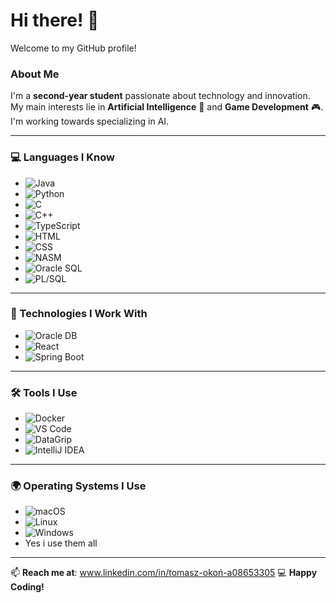 # Hi there! 👋

Welcome to my GitHub profile! 

### About Me  
I'm a **second-year student** passionate about technology and innovation. My main interests lie in **Artificial Intelligence** 🤖 and **Game Development** 🎮. I'm working towards specializing in AI.

---

### 💻 Languages I Know  
- ![Java](https://img.shields.io/badge/Java-ED8B00?style=for-the-badge&logo=java&logoColor=white)  
- ![Python](https://img.shields.io/badge/Python-3776AB?style=for-the-badge&logo=python&logoColor=white)  
- ![C](https://img.shields.io/badge/C-00599C?style=for-the-badge&logo=c&logoColor=white)  
- ![C++](https://img.shields.io/badge/C++-00599C?style=for-the-badge&logo=cplusplus&logoColor=white)  
- ![TypeScript](https://img.shields.io/badge/TypeScript-3178C6?style=for-the-badge&logo=typescript&logoColor=white)  
- ![HTML](https://img.shields.io/badge/HTML5-E34F26?style=for-the-badge&logo=html5&logoColor=white)  
- ![CSS](https://img.shields.io/badge/CSS3-1572B6?style=for-the-badge&logo=css3&logoColor=white)  
- ![NASM](https://img.shields.io/badge/NASM-000000?style=for-the-badge&logo=assembly&logoColor=white)  
- ![Oracle SQL](https://img.shields.io/badge/Oracle_SQL-F80000?style=for-the-badge&logo=oracle&logoColor=white)  
- ![PL/SQL](https://img.shields.io/badge/PL%2FSQL-F80000?style=for-the-badge&logo=oracle&logoColor=white)

---

### 🚀 Technologies I Work With  
- ![Oracle DB](https://img.shields.io/badge/Oracle_DB-F80000?style=for-the-badge&logo=oracle&logoColor=white)
- ![React](https://img.shields.io/badge/React-61DAFB?style=for-the-badge&logo=react&logoColor=black)
- ![Spring Boot](https://img.shields.io/badge/Spring_Boot-6DB33F?style=for-the-badge&logo=spring&logoColor=white)

---

### 🛠️ Tools I Use  
- ![Docker](https://img.shields.io/badge/Docker-2496ED?style=for-the-badge&logo=docker&logoColor=white)  
- ![VS Code](https://img.shields.io/badge/Visual_Studio_Code-0078D4?style=for-the-badge&logo=visual-studio-code&logoColor=white)  
- ![DataGrip](https://img.shields.io/badge/DataGrip-000000?style=for-the-badge&logo=datagrip&logoColor=white)  
- ![IntelliJ IDEA](https://img.shields.io/badge/IntelliJ%20IDEA-000000?style=for-the-badge&logo=intellij-idea&logoColor=white)  

---

### 🌍 Operating Systems I Use  
- ![macOS](https://img.shields.io/badge/macOS-000000?style=for-the-badge&logo=apple&logoColor=white)
- ![Linux](https://img.shields.io/badge/Linux-FCC624?style=for-the-badge&logo=linux&logoColor=black)  
- ![Windows](https://img.shields.io/badge/Windows-0078D6?style=for-the-badge&logo=windows&logoColor=white)  
- Yes i use them all

---
📫 **Reach me at**: www.linkedin.com/in/tomasz-okoń-a08653305
💻 **Happy Coding!**
